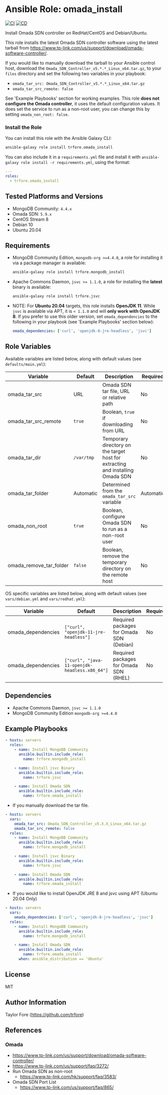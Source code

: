 # Ansible Role: omada_install

[![CI](https://github.com/trfore/ansible-role-omada-install/actions/workflows/ci.yml/badge.svg?branch=main)](https://github.com/trfore/ansible-role-omada-install/actions/workflows/ci.yml)
[![CD](https://github.com/trfore/ansible-role-omada-install/actions/workflows/cd.yml/badge.svg)](https://github.com/trfore/ansible-role-omada-install/actions/workflows/cd.yml)

Install Omada SDN controller on RedHat/CentOS and Debian/Ubuntu.

This role installs the latest Omada SDN controller software using the latest tarball from https://www.tp-link.com/us/support/download/omada-software-controller/.

If you would like to manually download the tarball to your Ansible control host, download the `Omada_SDN_Controller_v5.*.*_Linux_x64.tar.gz`, to your `files` directory and set the following two variables in your playbook:

- `omada_tar_src: Omada_SDN_Controller_v5.*.*_Linux_x64.tar.gz`
- `omada_tar_src_remote: false`

See 'Example Playbooks' section for working examples. This role **does not configure the Omada controller**, it uses the default configuration values. It does set the service to run as a non-root user, you can change this by setting `omada_non_root: false`.

### Install the Role

You can install this role with the Ansible Galaxy CLI:

```bash
ansible-galaxy role install trfore.omada_install
```

You can also include it in a `requirements.yml` file and install it with `ansible-galaxy role install -r requirements.yml`, using the format:

```yaml
---
roles:
  - trfore.omada_install
```

## Tested Platforms and Versions

- MongoDB Community: `4.4.x`
- Omada SDN: `5.9.x`
- CentOS Stream 8
- Debian 10
- Ubuntu 20.04

## Requirements

- MongoDB Community Edition, `mongodb-org >=4.4.0`, a role for installing it via a package manager is available:
  ```bash
  ansible-galaxy role install trfore.mongodb_install
  ```
- Apache Commons Daemon, `jsvc >= 1.1.0`, a role for installing the **latest** binary is available:

  ```bash
  ansible-galaxy role install trfore.jsvc
  ```

- NOTE: For **Ubuntu 20.04** targets, this role installs **OpenJDK 11**. While `jsvc` is available via APT, it is `< 1.1.0` and will **only work with OpenJDK 8**. If you prefer to use this older version, set `omada_dependencies` to the following in your playbook (see 'Example Playbooks' section below):

  ```yaml
  omada_dependencies: ['curl', 'openjdk-8-jre-headless', 'jsvc']
  ```

## Role Variables

Available variables are listed below, along with default values (see `defaults/main.yml`):

| Variable                | Default    | Description                                                                    | Required  |
| ----------------------- | ---------- | ------------------------------------------------------------------------------ | --------- |
| omada_tar_src           | URL        | Omada SDN tar file, URL or relative path                                       | No        |
| omada_tar_src_remote    | `true`     | Boolean, `true` if downloading from URL                                        | No        |
| omada_tar_dir           | `/var/tmp` | Temporary directory on the target host for extracting and installing Omada SDN | No        |
| omada_tar_folder        | Automatic  | Determined from the `omada_tar_src` variable                                   | Automatic |
| omada_non_root          | `true`     | Boolean, configure Omada SDN to run as a non-root user                         | No        |
| omada_remove_tar_folder | `false`    | Boolean, remove the temporary directory on the remote host                     | No        |

OS specific variables are listed below, along with default values (see `vars/debian.yml` and `vars/redhat.yml`):

| Variable           | Default                                       | Description                              | Required |
| ------------------ | --------------------------------------------- | ---------------------------------------- | -------- |
| omada_dependencies | `["curl", "openjdk-11-jre-headless"]`         | Required packages for Omada SDN (Debian) | No       |
| omada_dependencies | `["curl", "java-11-openjdk-headless.x86_64"]` | Required packages for Omada SDN (RHEL)   | No       |

## Dependencies

- Apache Commons Daemon, `jsvc >= 1.1.0`
- MongoDB Community Edition `mongodb-org >=4.4.0`

## Example Playbooks

```yaml
- hosts: servers
  roles:
    - name: Install MongoDB Community
      ansible.builtin.include_role:
        name: trfore.mongodb_install

    - name: Install jsvc Binary
      ansible.builtin.include_role:
        name: trfore.jsvc

    - name: Install Omada SDN
      ansible.builtin.include_role:
        name: trfore.omada_install
```

- If you manually download the tar file.

```yaml
- hosts: servers
  vars:
    omada_tar_src: Omada_SDN_Controller_v5.X.X_Linux_x64.tar.gz
    omada_tar_src_remote: false
  roles:
    - name: Install MongoDB Community
      ansible.builtin.include_role:
        name: trfore.mongodb_install

    - name: Install jsvc Binary
      ansible.builtin.include_role:
        name: trfore.jsvc

    - name: Install Omada SDN
      ansible.builtin.include_role:
        name: trfore.omada_install
```

- If you would like to install OpenJDK JRE 8 and jsvc using APT (Ubuntu 20.04 Only)

```yaml
- hosts: servers
  vars:
    omada_dependencies: ['curl', 'openjdk-8-jre-headless', 'jsvc']
  roles:
    - name: Install MongoDB Community
      ansible.builtin.include_role:
        name: trfore.mongodb_install

    - name: Install Omada SDN
      ansible.builtin.include_role:
        name: trfore.omada_install
      when: ansible_distribution == 'Ubuntu'
```

## License

MIT

## Author Information

Taylor Fore (https://github.com/trfore)

## References

### Omada

- https://www.tp-link.com/us/support/download/omada-software-controller/
- https://www.tp-link.com/us/support/faq/3272/
- Run Omada SDN as non-root
  - https://www.tp-link.com/hk/support/faq/3583/
- Omada SDN Port List
  - https://www.tp-link.com/us/support/faq/865/
